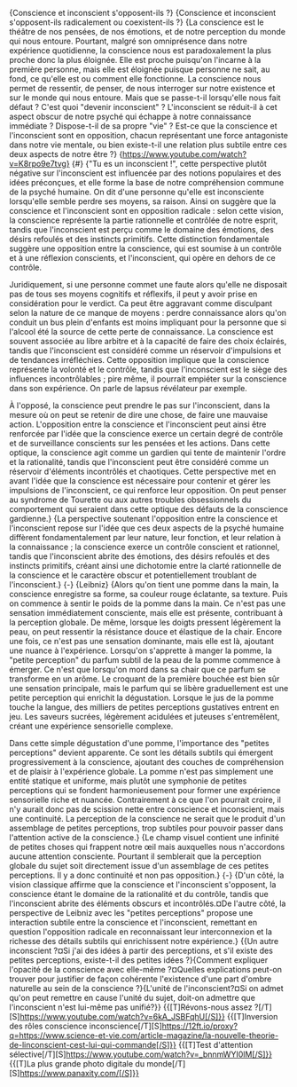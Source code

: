 {Conscience et inconscient s'opposent-ils ?}
{Conscience et inconscient s'opposent-ils radicalement ou coexistent-ils ?}
{La conscience est le théâtre de nos pensées, de nos émotions, et de notre perception du monde qui nous entoure. Pourtant, malgré son omniprésence dans notre expérience quotidienne, la conscience nous est paradoxalement la plus proche donc la plus éloignée. Elle est proche puisqu'on l'incarne à la première personne, mais elle est éloignée puisque personne ne sait, au fond, ce qu'elle est ou comment elle fonctionne. La conscience nous permet de ressentir, de penser, de nous interroger sur notre existence et sur le monde qui nous entoure. Mais que se passe-t-il lorsqu'elle nous fait défaut ? C'est quoi "devenir inconscient" ? L'inconscient se réduit-il à cet aspect obscur de notre psyché qui échappe à notre connaissance immédiate ? Dispose-t-il de sa propre "vie" ? Est-ce que la conscience et l'inconscient sont en opposition, chacun représentant une force antagoniste dans notre vie mentale, ou bien existe-t-il une relation plus subtile entre ces deux aspects de notre être ?}
{https://www.youtube.com/watch?v=K8rpo9e7tvg}
{#}
{"Tu es un inconscient !", cette perspective plutôt négative sur l'inconscient est influencée par des notions populaires et des idées préconçues, et elle forme la base de notre compréhension commune de la psyché humaine. On dit d'une personne qu'elle est inconsciente lorsqu'elle semble perdre ses moyens, sa raison. Ainsi on suggère que la conscience et l'inconscient sont en opposition radicale : selon cette vision, la conscience représente la partie rationnelle et contrôlée de notre esprit, tandis que l'inconscient est perçu comme le domaine des émotions, des désirs refoulés et des instincts primitifs. Cette distinction fondamentale suggère une opposition entre la conscience, qui est soumise à un contrôle et à une réflexion conscients, et l'inconscient, qui opère en dehors de ce contrôle.

Juridiquement, si une personne commet une faute alors qu'elle ne disposait pas de tous ses moyens cognitifs et réflexifs, il peut y avoir prise en considération pour le verdict. Ca peut être aggravant comme disculpant selon la nature de ce manque de moyens : perdre connaissance alors qu'on conduit un bus plein d'enfants est moins impliquant pour la personne que si l'alcool été la source de cette perte de connaissance. La conscience est souvent associée au libre arbitre et à la capacité de faire des choix éclairés, tandis que l'inconscient est considéré comme un réservoir d'impulsions et de tendances irréfléchies. Cette opposition implique que la conscience représente la volonté et le contrôle, tandis que l'inconscient est le siège des influences incontrôlables ; pire même, il pourrait empiéter sur la conscience dans son expérience. On parle de lapsus révélateur par exemple.

À l'opposé, la conscience peut prendre le pas sur l'inconscient, dans la mesure où on peut se retenir de dire une chose, de faire une mauvaise action. L'opposition entre la conscience et l'inconscient peut ainsi être renforcée par l'idée que la conscience exerce un certain degré de contrôle et de surveillance conscients sur les pensées et les actions. Dans cette optique, la conscience agit comme un gardien qui tente de maintenir l'ordre et la rationalité, tandis que l'inconscient peut être considéré comme un réservoir d'éléments incontrôlés et chaotiques. Cette perspective met en avant l'idée que la conscience est nécessaire pour contenir et gérer les impulsions de l'inconscient, ce qui renforce leur opposition. On peut penser au syndrome de Tourette ou aux autres troubles obsessionnels du comportement qui seraient dans cette optique des défauts de la conscience gardienne.}
{La perspective soutenant l'opposition entre la conscience et l'inconscient repose sur l'idée que ces deux aspects de la psyché humaine diffèrent fondamentalement par leur nature, leur fonction, et leur relation à la connaissance ; la conscience exerce un contrôle conscient et rationnel, tandis que l'inconscient abrite des émotions, des désirs refoulés et des instincts primitifs, créant ainsi une dichotomie entre la clarté rationnelle de la conscience et le caractère obscur et potentiellement troublant de l'inconscient.}
{-}
{Leibniz}
{Alors qu'on tient une pomme dans la main, la conscience enregistre sa forme, sa couleur rouge éclatante, sa texture. Puis on commence à sentir le poids de la pomme dans la main. Ce n'est pas une sensation immédiatement consciente, mais elle est présente, contribuant à la perception globale. De même, lorsque les doigts pressent légèrement la peau, on peut ressentir la résistance douce et élastique de la chair. Encore une fois, ce n'est pas une sensation dominante, mais elle est là, ajoutant une nuance à l'expérience. Lorsqu'on s'apprette  à manger la pomme, la "petite perception" du parfum subtil de la peau de la pomme commence à émerger. Ce n'est que lorsqu'on  mord dans sa chair que ce parfum se transforme en un arôme. Le croquant de la première bouchée est bien sûr une sensation principale, mais le parfum qui se libère graduellement est une petite perception qui enrichit la dégustation. Lorsque le jus de la pomme touche la langue, des milliers de petites perceptions gustatives entrent en jeu. Les saveurs sucrées, légèrement acidulées et juteuses s'entremêlent, créant une expérience sensorielle complexe.

Dans cette simple dégustation d'une pomme, l'importance des "petites perceptions" devient apparente. Ce sont les détails subtils qui émergent progressivement à la conscience, ajoutant des couches de compréhension et de plaisir à l'expérience globale. La pomme n'est pas simplement une entité statique et uniforme, mais plutôt une symphonie de petites perceptions qui se fondent harmonieusement pour former une expérience sensorielle riche et nuancée. Contrairement à ce que l'on pourrait croire, il n'y aurait donc pas de scission nette entre conscience et inconscient, mais une continuité. La perception de la conscience ne serait que le produit d'un assemblage de petites perceptions, trop subtiles pour pouvoir passer dans l'attention active de la conscience.}
{Le champ visuel contient une infinité de petites choses qui frappent notre œil mais auxquelles nous n'accordons aucune attention consciente. Pourtant il semblerait que la perception globale du sujet soit directement issue d'un assemblage de ces petites perceptions. Il y a donc continuité et non pas opposition.}
{-}
{D'un côté, la vision classique affirme que la conscience et l'inconscient s'opposent, la conscience étant le domaine de la rationalité et du contrôle, tandis que l'inconscient abrite des éléments obscurs et incontrôlés.¤De l'autre côté, la perspective de Leibniz avec les "petites perceptions" propose une interaction subtile entre la conscience et l'inconscient, remettant en question l'opposition radicale en reconnaissant leur interconnexion et la richesse des détails subtils qui enrichissent notre expérience.}
{{Un autre inconscient ?¤Si j'ai des idées à partir des perceptions, et s'il existe des petites perceptions, existe-t-il des petites idées ?}{Comment expliquer l'opacité de la conscience avec elle-même ?¤Quelles explications peut-on trouver pour justifier de façon cohérente l'existence d'une part d'ombre naturelle au sein de la conscience ?}{L'unité de l'inconscient?¤Si on admet qu'on peut remettre en cause l'unité du sujet, doit-on admettre que l'inconscient n'est lui-même pas unifié?}}
{{[T]Révons-nous assez ?[/T][S]https://www.youtube.com/watch?v=6kA_JSBFqhU[/S]}}
{{[T]Inversion des rôles conscience inconscience[/T][S]https://12ft.io/proxy?q=https://www.science-et-vie.com/article-magazine/la-nouvelle-theorie-de-linconscient-cest-lui-qui-commande[/S]}}
{{[T]Test d'attention sélective[/T][S]https://www.youtube.com/watch?v=_bnnmWYI0lM[/S]}}
{{[T]La plus grande photo digitale du monde[/T][S]https://www.panaxity.com/[/S]}}
